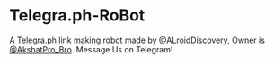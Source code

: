 # Telegra.ph-RoBot
A Telegra.ph link making robot made by [@ALroidDiscovery](https://t.me/ALroidDiscovery), Owner is [@AkshatPro_Bro](https://t.me/AkshatPro_Bro). Message Us on Telegram!
